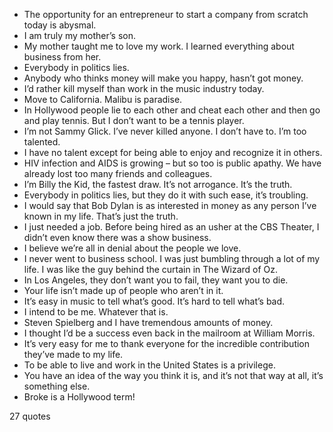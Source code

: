  - The opportunity for an entrepreneur to start a company from scratch today is abysmal.
 - I am truly my mother’s son.
 - My mother taught me to love my work. I learned everything about business from her.
 - Everybody in politics lies.
 - Anybody who thinks money will make you happy, hasn’t got money.
 - I’d rather kill myself than work in the music industry today.
 - Move to California. Malibu is paradise.
 - In Hollywood people lie to each other and cheat each other and then go and play tennis. But I don’t want to be a tennis player.
 - I’m not Sammy Glick. I’ve never killed anyone. I don’t have to. I’m too talented.
 - I have no talent except for being able to enjoy and recognize it in others.
 - HIV infection and AIDS is growing – but so too is public apathy. We have already lost too many friends and colleagues.
 - I’m Billy the Kid, the fastest draw. It’s not arrogance. It’s the truth.
 - Everybody in politics lies, but they do it with such ease, it’s troubling.
 - I would say that Bob Dylan is as interested in money as any person I’ve known in my life. That’s just the truth.
 - I just needed a job. Before being hired as an usher at the CBS Theater, I didn’t even know there was a show business.
 - I believe we’re all in denial about the people we love.
 - I never went to business school. I was just bumbling through a lot of my life. I was like the guy behind the curtain in The Wizard of Oz.
 - In Los Angeles, they don’t want you to fail, they want you to die.
 - Your life isn’t made up of people who aren’t in it.
 - It’s easy in music to tell what’s good. It’s hard to tell what’s bad.
 - I intend to be me. Whatever that is.
 - Steven Spielberg and I have tremendous amounts of money.
 - I thought I’d be a success even back in the mailroom at William Morris.
 - It’s very easy for me to thank everyone for the incredible contribution they’ve made to my life.
 - To be able to live and work in the United States is a privilege.
 - You have an idea of the way you think it is, and it’s not that way at all, it’s something else.
 - Broke is a Hollywood term!

27 quotes